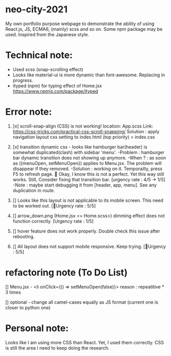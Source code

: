 # neo-city-2021
My own portfolio purpose webpage to demonstrate the ability of using React.js, JS, ECMA6, (mainly) scss and so on. Some npm package may be used. Inspired from the Japanese style.

# Technical note:
- Used scss (snap-scrolling effect)
- Looks like material-ui is more dynamic than font-awesome. Replacing in progress.
- ityped (npm) for typing effect of Home.jsx https://www.npmjs.com/package/ityped


# Error note:
1. [x] scroll-snap-align (CSS) is not working!
location: App.scss
Link: https://css-tricks.com/practical-css-scroll-snapping/
Solution : apply navigation layout css setting to index.html (top priority) > index.css

2. [x] transition dynamic css - looks like hamburger bar(header) is somewhat duplicated(clash) with sidebar 'menu'. 
-Problem : hamburger bar dynamic transition does not showing up anymore.
-When ? :
as soon as ({menuOpen, setMenuOpen}) applies to Menu.jsx.
The problem will disappear if they removed.
-Solution : working on it. Temporailly, press F5 to refresh page.
🤔 Okay, I know this is not a perfect. Yet this way still works. Still, Consider fixing that transition bar. 
[urgency rate : 4/5 -> 1/5]
-Note : maybe start debugging it from [header, app, menu]. 
See any duplication in route.

3. [] Looks like this layout is not applicable to its mobile screen. This need to be worked out. [🍳Urgency rate : 5/5]

4. [] arrow_down.png (Home.jsx <= Home.scss>) dimming effect does not function correctly. [Urgency rate : 1/5]

5. [] hover feature does not work properly. Double check this issue after rebooting.

6. [] All layout does not support mobile responsive. Keep trying. [🍳Urgency : 5/5]

# refactoring note (To Do List)
[] Menu.jsx - <li onClick={() => setMenuOpen(false)}>
reason : repeatitive * 3 times

[] optional - change all camel-cases equally as JS format (current one is closer to python one)

# Personal note:
Looks like I am using more CSS than React. Yet, I used them correctly.
CSS is still the area I need to keep doing the research.